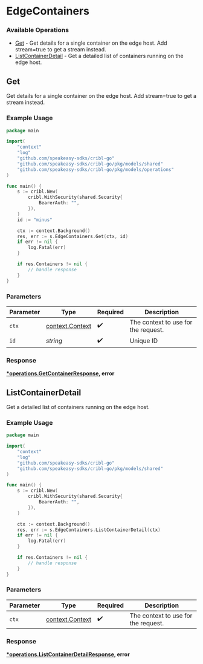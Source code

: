# EdgeContainers

### Available Operations

* [Get](#get) - Get details for a single container on the edge host. Add stream=true to get a stream instead.
* [ListContainerDetail](#listcontainerdetail) - Get a detailed list of containers running on the edge host.

## Get

Get details for a single container on the edge host. Add stream=true to get a stream instead.

### Example Usage

```go
package main

import(
	"context"
	"log"
	"github.com/speakeasy-sdks/cribl-go"
	"github.com/speakeasy-sdks/cribl-go/pkg/models/shared"
	"github.com/speakeasy-sdks/cribl-go/pkg/models/operations"
)

func main() {
    s := cribl.New(
        cribl.WithSecurity(shared.Security{
            BearerAuth: "",
        }),
    )
    id := "minus"

    ctx := context.Background()
    res, err := s.EdgeContainers.Get(ctx, id)
    if err != nil {
        log.Fatal(err)
    }

    if res.Containers != nil {
        // handle response
    }
}
```

### Parameters

| Parameter                                             | Type                                                  | Required                                              | Description                                           |
| ----------------------------------------------------- | ----------------------------------------------------- | ----------------------------------------------------- | ----------------------------------------------------- |
| `ctx`                                                 | [context.Context](https://pkg.go.dev/context#Context) | :heavy_check_mark:                                    | The context to use for the request.                   |
| `id`                                                  | *string*                                              | :heavy_check_mark:                                    | Unique ID                                             |


### Response

**[*operations.GetContainerResponse](../../models/operations/getcontainerresponse.md), error**


## ListContainerDetail

Get a detailed list of containers running on the edge host.

### Example Usage

```go
package main

import(
	"context"
	"log"
	"github.com/speakeasy-sdks/cribl-go"
	"github.com/speakeasy-sdks/cribl-go/pkg/models/shared"
)

func main() {
    s := cribl.New(
        cribl.WithSecurity(shared.Security{
            BearerAuth: "",
        }),
    )

    ctx := context.Background()
    res, err := s.EdgeContainers.ListContainerDetail(ctx)
    if err != nil {
        log.Fatal(err)
    }

    if res.Containers != nil {
        // handle response
    }
}
```

### Parameters

| Parameter                                             | Type                                                  | Required                                              | Description                                           |
| ----------------------------------------------------- | ----------------------------------------------------- | ----------------------------------------------------- | ----------------------------------------------------- |
| `ctx`                                                 | [context.Context](https://pkg.go.dev/context#Context) | :heavy_check_mark:                                    | The context to use for the request.                   |


### Response

**[*operations.ListContainerDetailResponse](../../models/operations/listcontainerdetailresponse.md), error**

